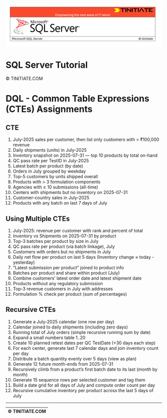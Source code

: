 ![SQL Server Tinitiate Image](../../../sqlserver-sql/sqlserver.png)

# SQL Server Tutorial

&copy; TINITIATE.COM

# DQL - Common Table Expressions (CTEs) Assignments

## CTE
1. July-2025 sales per customer, then list only customers with > ₹100,000 revenue
2. Daily shipments (units) in July-2025
3. Inventory snapshot on 2025-07-31 — top 10 products by total on-hand
4. QC pass rate per TestID in July-2025
5. Latest batch per product (by date)
6. Orders in July grouped by weekday
7. Top-5 customers by units shipped overall
8. Products with > 3 formulation components
9. Agencies with ≥ 10 submissions (all-time)
10. Centers with shipments but no inventory on 2025-07-31
11. Customer-country sales in July-2025
12. Products with any batch on last 7 days of July

## Using Multiple CTEs
1. July-2025: revenue per customer with rank and percent of total
2. Inventory vs Shipments on 2025-07-31 by product
3. Top-3 batches per product by size in July
4. QC pass rate per product (via batch linkage), July
5. Customers with orders but no shipments in July
6. Daily net flow per product on last 5 days (Inventory change ≈ today - yesterday)
7. “Latest submission per product” joined to product info
8. Batches per product and share within product (July)
9. Combine customers’ latest order date and latest shipment date
10. Products without any regulatory submission
11. Top-3 revenue customers in July with addresses
12. Formulation % check per product (sum of percentages)

## Recursive CTEs
1. Generate a July-2025 calendar (one row per day)
2. Calendar joined to daily shipments (including zero days)
3. Running total of July orders (simple recursive running sum by date)
4. Expand a small numbers table 1..20
5. Create 10 planned retest dates per QC TestDate (+30 days each step)
6. For each center, generate last 7 calendar days and join inventory count per day
7. Distribute a batch quantity evenly over 5 days (view as plan)
8. Generate 12 future month-ends from 2025-07-31
9. Recursively climb from a product’s first batch date to its last (month by month)
10. Generate 15 sequence rows per selected customer and tag them
11. Build a date grid for all days of July and compute order count per day
12. Recursive cumulative inventory per product across the last 5 days of July

***
| &copy; TINITIATE.COM |
|----------------------|
